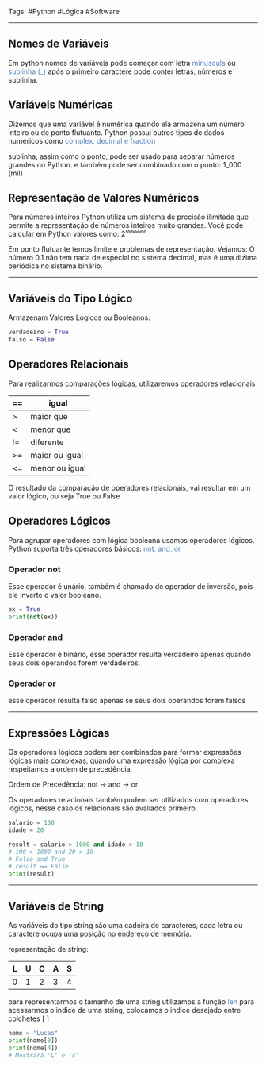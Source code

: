 Tags: #Python #Lógica #Software 
___

## Nomes de Variáveis 
Em python nomes de variáveis pode começar com letra <font color="#4f81bd">minuscula</font> ou <font color="#4f81bd">sublinha (_)</font>
após o primeiro caractere pode conter letras, números e sublinha.
## Variáveis Numéricas
Dizemos que uma variável é numérica quando ela armazena um número inteiro ou de ponto flutuante.
Python possui outros tipos de dados numéricos como <font color="#4f81bd">complex, decimal e fraction</font>

sublinha, assim como o ponto, pode ser usado para separar números grandes no Python. e também pode ser combinado com o ponto: 1_000 (mil)
## Representação de Valores Numéricos
Para números inteiros Python utiliza um sistema de precisão ilimitada que permite a representação de números inteiros muito grandes. Você pode calcular em Python valores como: 2¹⁰⁰⁰⁰⁰⁰

Em ponto flutuante temos limite e problemas de representação.
Vejamos: O número 0.1 não tem nada de especial no sistema decimal, mas é uma dizima periódica no sistema binário.
___
## Variáveis do Tipo Lógico
Armazenam Valores Lógicos ou Booleanos:


```python
verdadeiro = True
falso = False
```

## Operadores Relacionais
Para realizarmos comparações lógicas, utilizaremos operadores relacionais

| ==  | igual          |
| --- | -------------- |
| >   | maior que      |
| <   | menor que      |
| !=  | diferente      |
| >=  | maior ou igual |
| <=  | menor ou igual |
O resultado da comparação de operadores relacionais, vai resultar em um valor lógico, ou seja True ou False

## Operadores Lógicos
Para agrupar operadores com lógica booleana usamos operadores lógicos.
Python suporta três operadores básicos: <font color="#4f81bd">not, and, or</font>

### Operador not
Esse operador é unário, também é chamado de operador de inversão, pois ele inverte o valor booleano.

```python
ex = True
print(not(ex))

```

### Operador and
Esse operador é binário, esse operador resulta verdadeiro apenas quando seus dois operandos forem verdadeiros.

### Operador or
esse operador resulta falso apenas se seus dois operandos forem falsos

___
## Expressões Lógicas
Os operadores lógicos podem ser combinados para formar expressões lógicas mais complexas, quando uma expressão lógica por complexa respeitamos a ordem de precedência.

Ordem de Precedência: not -> and -> or

Os operadores relacionais também podem ser utilizados com operadores lógicos, nesse caso os relacionais são avaliados primeiro.


```python
salario = 100
idade = 20

result = salario > 1000 and idade > 18
# 100 > 1000 and 20 > 18
# False and True
# result == False
print(result)

```

____
## Variáveis de String
As variáveis do tipo string são uma cadeira de caracteres, cada letra ou caractere ocupa uma posição no endereço de memória.

representação de string:

| L   | U   | C   | A   | S   |
| --- | --- | --- | --- | --- |
| 0   | 1   | 2   | 3   | 4   |

para representarmos o tamanho de uma string utilizamos a função <font color="#4f81bd">len</font>
para acessarmos o indice de uma string, colocamos o indice desejado entre colchetes [ ]


```python
nome = "Lucas"
print(nome[0])
print(nome[4])
# Mostrará 'L' e 's'
```


